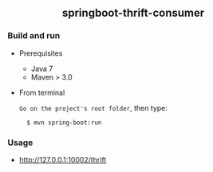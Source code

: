 ## <center>springboot-thrift-consumer</center>

### Build and run

+ Prerequisites

	- Java 7
	- Maven > 3.0

+ From terminal

	`Go on the project's root folder`, then type:

    	$ mvn spring-boot:run


### Usage

- http://127.0.0.1:10002/thrift

